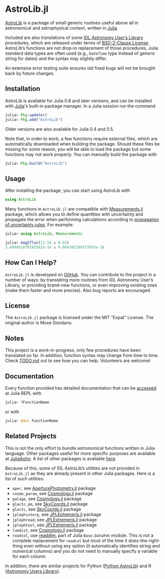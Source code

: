 # AstroLib.jl

[AstroLib](https://github.com/JuliaAstro/AstroLib.jl) is a package of small generic routines useful above all in astronomical and astrophysical context, written in [Julia](https://github.com/julialang/julia.jl).

Included are also translations of some [IDL Astronomy User’s Library](http://idlastro.gsfc.nasa.gov/homepage.html) procedures, which are released under terms of [BSD-2-Clause License](http://idlastro.gsfc.nasa.gov/idlfaq.html#A14). AstroLib’s functions are not drop-in replacement of those procedures, Julia standard data types are often used (e.g., `DateTime` type instead of generic string for dates) and the syntax may slightly differ.

An extensive error testing suite ensures old fixed bugs will not be brought back by future changes.

## Installation

AstroLib is available for Julia 0.6 and later versions, and can be installed with [Julia](https://github.com/julialang/julia.jl)'s built-in package manager. In a Julia session run the command

```julia
julia> Pkg.update()
julia> Pkg.add("AstroLib")
```

Older versions are also available for Julia 0.4 and 0.5.

Note that, in order to work, a few functions require external files, which are automatically downloaded when building the package. Should these files be missing for some reason, you will be able to load the package but some functions may not work properly. You can manually build the package with

```julia
julia> Pkg.build("AstroLib")
```

## Usage

After installing the package, you can start using AstroLib with

```julia
using AstroLib
```

Many functions in `AstroLib.jl` are compatible with [Measurements.jl](https://github.com/giordano/Measurements.jl) package, which allows you to define quantities with uncertainty and propagate the error when performing calculations according to [propagation of uncertainty rules](https://en.wikipedia.org/wiki/Propagation_of_uncertainty). For example:

```julia
julia> using AstroLib, Measurements

julia> mag2flux(12.54 ± 0.03)
3.499451670283562e-14 ± 9.669342299577655e-16
```

## How Can I Help?

`AstroLib.jl` is developed on [GitHub](https://github.com/giordano/AstroLib.jl). You can contribute to the project in a number of ways: by translating more routines from IDL Astronomy User’s Library, or providing brand-new functions, or even improving existing ones (make them faster and more precise). Also bug reports are encouraged.

## License

The `AstroLib.jl` package is licensed under the MIT “Expat” License. The original author is Mosè Giordano.

## Notes

This project is a work-in-progress, only few procedures have been translated so far. In addition, function syntax may change from time to time. Check [TODO.md](https://github.com/JuliaAstro/AstroLib.jl/blob/master/TODO.md) out to see how you can help. Volunteers are welcome!

## Documentation

Every function provided has detailed documentation that can be [accessed](http://docs.julialang.org/en/stable/manual/documentation/#accessing-documentation) at Julia REPL with

```julia
julia> ?FunctionName
```

or with

```julia
julia> @doc FunctionName
```

## Related Projects

This is not the only effort to bundle astronomical functions written in Julia language. Other packages useful for more specific purposes are available at [JuliaAstro](https://juliaastro.github.io/). A list of other packages is available [here](https://github.com/svaksha/Julia.jl/blob/master/Astronomy.md).

Because of this, some of IDL AstroLib’s utilities are not provided in `AstroLib.jl` as they are already present in other Julia packages. Here is a list of such utilities:

-   `aper`, see [AperturePhotometry.jl](https://github.com/kbarbary/AperturePhotometry.jl) package
-   `cosmo_param`, see [Cosmology.jl](https://github.com/JuliaAstro/Cosmology.jl) package
-   `galage`, see [Cosmology.jl](https://github.com/JuliaAstro/Cosmology.jl) package
-   `glactc_pm`, see [SkyCoords.jl](https://github.com/kbarbary/SkyCoords.jl) package
-   `glactc`, see [SkyCoords.jl](https://github.com/kbarbary/SkyCoords.jl) package
-   `jplephinterp`, see [JPLEphemeris.jl](https://github.com/helgee/JPLEphemeris.jl) package
-   `jplephread`, see [JPLEphemeris.jl](https://github.com/helgee/JPLEphemeris.jl) package
-   `jplephtest`, see [JPLEphemeris.jl](https://github.com/helgee/JPLEphemeris.jl) package
-   `lumdist`, see [Cosmology.jl](https://github.com/JuliaAstro/Cosmology.jl) package
-   `readcol`, use [readdlm](http://docs.julialang.org/en/stable/stdlib/io-network/#Base.readdlm), part of Julia `Base.DataFmt` module. This is not a complete replacement for `readcol` but most of the time it does-the-right-thing even without using any option (it automatically identifies string and numerical columns) and you do not need to manually specify a variable for each column

In addition, there are similar projects for Python ([Python AstroLib](http://www.hs.uni-hamburg.de/DE/Ins/Per/Czesla/PyA/PyA/pyaslDoc/pyasl.html)) and R ([Astronomy Users Library](http://rpackages.ianhowson.com/cran/astrolibR/)).
